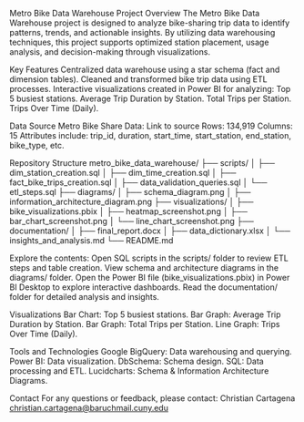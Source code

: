 Metro Bike Data Warehouse Project
Overview
The Metro Bike Data Warehouse project is designed to analyze bike-sharing trip data to identify patterns, trends, and actionable insights. By utilizing data warehousing techniques, this project supports optimized station placement, usage analysis, and decision-making through visualizations.

Key Features
Centralized data warehouse using a star schema (fact and dimension tables). 
Cleaned and transformed bike trip data using ETL processes.
Interactive visualizations created in Power BI for analyzing:
Top 5 busiest stations.
Average Trip Duration by Station.
Total Trips per Station.
Trips Over Time (Daily).

Data Source
Metro Bike Share Data:
Link to source
Rows: 134,919
Columns: 15
Attributes include: trip_id, duration, start_time, start_station, end_station, bike_type, etc.

Repository Structure
metro_bike_data_warehouse/
├── scripts/
│   ├── dim_station_creation.sql
│   ├── dim_time_creation.sql
│   ├── fact_bike_trips_creation.sql
│   ├── data_validation_queries.sql
│   └── etl_steps.sql
├── diagrams/
│   ├── schema_diagram.png
│   ├── information_architecture_diagram.png
├── visualizations/
│   ├── bike_visualizations.pbix
│   ├── heatmap_screenshot.png
│   ├── bar_chart_screenshot.png
│   └── line_chart_screenshot.png
├── documentation/
│   ├── final_report.docx
│   ├── data_dictionary.xlsx
│   └── insights_and_analysis.md
└── README.md

Explore the contents:
Open SQL scripts in the scripts/ folder to review ETL steps and table creation.
View schema and architecture diagrams in the diagrams/ folder.
Open the Power BI file (bike_visualizations.pbix) in Power BI Desktop to explore interactive dashboards.
Read the documentation/ folder for detailed analysis and insights.

Visualizations
Bar Chart: Top 5 busiest stations.
Bar Graph: Average Trip Duration by Station.
Bar Graph: Total Trips per Station.
Line Graph: Trips Over Time (Daily).

Tools and Technologies
Google BigQuery: Data warehousing and querying.
Power BI: Data visualization.
DbSchema: Schema design.
SQL: Data processing and ETL.
Lucidcharts: Schema & Information Architecture Diagrams.

Contact
For any questions or feedback, please contact:
Christian Cartagena
christian.cartagena@baruchmail.cuny.edu

